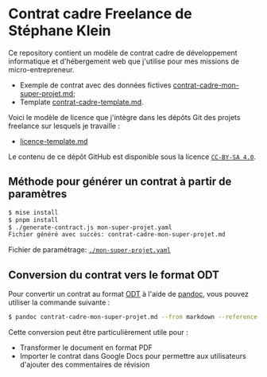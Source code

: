 # Contrat cadre Freelance de Stéphane Klein

Ce repository contient un modèle de contrat cadre de développement informatique et d'hébergement web que j'utilise pour mes missions de micro-entrepreneur.

- Exemple de contrat avec des données fictives [contrat-cadre-mon-super-projet.md](./contrat-cadre-mon-super-projet.md);
- Template [contrat-cadre-template.md](./contrat-cadre-template.md).

Voici le modèle de licence que j'intègre dans les dépôts Git des projets freelance sur lesquels je travaille :

- [licence-template.md](./licence-template.md)

Le contenu de ce dépôt GitHub est disponible sous la licence [`CC-BY-SA 4.0`](https://creativecommons.org/licenses/by-sa/4.0/deed.fr).

## Méthode pour générer un contrat à partir de paramètres

```sh
$ mise install
$ pnpm install
$ ./generate-contract.js mon-super-projet.yaml
Fichier généré avec succès: contrat-cadre-mon-super-projet.md
```

Fichier de paramétrage: [`./mon-super-projet.yaml`](./mon-super-projet.yaml)

## Conversion du contrat vers le format ODT

Pour convertir un contrat au format [ODT](https://fr.wikipedia.org/wiki/OpenDocument) à l'aide de [pandoc](https://pandoc.org/), vous pouvez utiliser la commande suivante :

```sh
$ pandoc contrat-cadre-mon-super-projet.md --from markdown --reference-doc=reference-doc-template.odt --to odt -o contrat-cadre-mon-super-projet.odt
```

Cette conversion peut être particulièrement utile pour :

- Transformer le document en format PDF
- Importer le contrat dans Google Docs pour permettre aux utilisateurs d'ajouter des commentaires de révision
